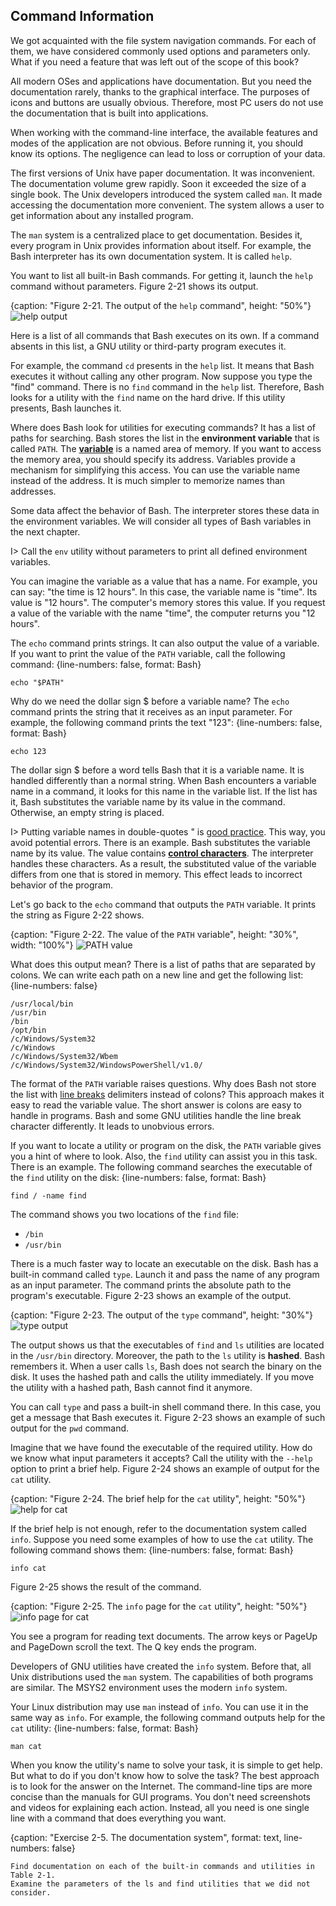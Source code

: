 ## Command Information

We got acquainted with the file system navigation commands. For each of them, we have considered commonly used options and parameters only. What if you need a feature that was left out of the scope of this book?

All modern OSes and applications have documentation. But you need the documentation rarely, thanks to the graphical interface. The purposes of icons and buttons are usually obvious. Therefore, most PC users do not use the documentation that is built into applications.

When working with the command-line interface, the available features and modes of the application are not obvious. Before running it, you should know its options. The negligence can lead to loss or corruption of your data.

The first versions of Unix have paper documentation. It was inconvenient. The documentation volume grew rapidly. Soon it exceeded the size of a single book. The Unix developers introduced the system called `man`. It made accessing the documentation more convenient. The system allows a user to get information about any installed program.

The `man` system is a centralized place to get documentation. Besides it, every program in Unix provides information about itself. For example, the Bash interpreter has its own documentation system. It is called `help`.

You want to list all built-in Bash commands. For getting it, launch the `help` command without parameters. Figure 2-21 shows its output.

{caption: "Figure 2-21. The output of the `help` command", height: "50%"}
![help output](images/BashShell/bash-help.png)

Here is a list of all commands that Bash executes on its own. If a command absents in this list, a GNU utility or third-party program executes it.

For example, the command `cd` presents in the `help` list. It means that Bash executes it without calling any other program. Now suppose you type the "find" command. There is no `find` command in the `help` list. Therefore, Bash looks for a utility with the `find` name on the hard drive. If this utility presents, Bash launches it.

Where does Bash look for utilities for executing commands? It has a list of paths for searching. Bash stores the list in the **environment variable** that is called `PATH`. The [**variable**](https://en.wikipedia.org/wiki/Variable_(computer_science)) is a named area of memory. If you want to access the memory area, you should specify its address. Variables provide a mechanism for simplifying this access. You can use the variable name instead of the address. It is much simpler to memorize names than addresses.

Some data affect the behavior of Bash. The interpreter stores these data in the environment variables. We will consider all types of Bash variables in the next chapter.

I> Call the `env` utility without parameters to print all defined environment variables.

You can imagine the variable as a value that has a name. For example, you can say: "the time is 12 hours". In this case, the variable name is "time". Its value is "12 hours". The computer's memory stores this value. If you request a value of the variable with the name "time", the computer returns you "12 hours".

The `echo` command prints strings. It can also output the value of a variable. If you want to print the value of the `PATH` variable, call the following command:
{line-numbers: false, format: Bash}
```
echo "$PATH"
```

Why do we need the dollar sign $ before a variable name? The `echo` command prints the string that it receives as an input parameter. For example, the following command prints the text "123":
{line-numbers: false, format: Bash}
```
echo 123
```

The dollar sign $ before a word tells Bash that it is a variable name. It is handled differently than a normal string. When Bash encounters a variable name in a command, it looks for this name in the variable list. If the list has it, Bash substitutes the variable name by its value in the command. Otherwise, an empty string is placed.

I> Putting variable names in double-quotes " is [good practice](https://www.tldp.org/LDP/abs/html/quotingvar.html). This way, you avoid potential errors. There is an example. Bash substitutes the variable name by its value. The value contains [**control characters**](https://en.wikipedia.org/wiki/Control_character). The interpreter handles these characters. As a result, the substituted value of the variable differs from one that is stored in memory. This effect leads to incorrect behavior of the program.

Let's go back to the `echo` command that outputs the `PATH` variable. It prints the string as Figure 2-22 shows.

{caption: "Figure 2-22. The value of the `PATH` variable", height: "30%", width: "100%"}
![PATH value](images/BashShell/echo-path.png)

What does this output mean? There is a list of paths that are separated by colons. We can write each path on a new line and get the following list:
{line-numbers: false}
```
/usr/local/bin
/usr/bin
/bin
/opt/bin
/c/Windows/System32
/c/Windows
/c/Windows/System32/Wbem
/c/Windows/System32/WindowsPowerShell/v1.0/
```

The format of the `PATH` variable raises questions. Why does Bash not store the list with [line breaks](https://en.wikipedia.org/wiki/Newline) delimiters instead of colons? This approach makes it easy to read the variable value. The short answer is colons are easy to handle in programs. Bash and some GNU utilities handle the line break character differently. It leads to unobvious errors.

If you want to locate a utility or program on the disk, the `PATH` variable gives you a hint of where to look. Also, the `find` utility can assist you in this task. There is an example. The following command searches the executable of the `find` utility on the disk:
{line-numbers: false, format: Bash}
```
find / -name find
```

The command shows you two locations of the `find` file:

* `/bin`
* `/usr/bin`

There is a much faster way to locate an executable on the disk. Bash has a built-in command called `type`. Launch it and pass the name of any program as an input parameter. The command prints the absolute path to the program's executable. Figure 2-23 shows an example of the output.

{caption: "Figure 2-23. The output of the `type` command", height: "30%"}
![type output](images/BashShell/type-command.png)

The output shows us that the executables of `find` and `ls` utilities are located in the `/usr/bin` directory. Moreover, the path to the `ls` utility is **hashed**. Bash remembers it. When a user calls `ls`, Bash does not search the binary on the disk. It uses the hashed path and calls the utility immediately. If you move the utility with a hashed path, Bash cannot find it anymore.

You can call `type` and pass a built-in shell command there. In this case, you get a message that Bash executes it. Figure 2-23 shows an example of such output for the `pwd` command.

Imagine that we have found the executable of the required utility. How do we know what input parameters it accepts? Call the utility with the `--help` option to print a brief help. Figure 2-24 shows an example of output for the `cat` utility.

{caption: "Figure 2-24. The brief help for the `cat` utility", height: "50%"}
![help for cat](images/BashShell/cat-help.png)

If the brief help is not enough, refer to the documentation system called `info`. Suppose you need some examples of how to use the `cat` utility. The following command shows them:
{line-numbers: false, format: Bash}
```
info cat
```

Figure 2-25 shows the result of the command.

{caption: "Figure 2-25. The `info` page for the `cat` utility", height: "50%"}
![info page for cat](images/BashShell/cat-info.png)

You see a program for reading text documents. The arrow keys or PageUp and PageDown scroll the text. The Q key ends the program.

Developers of GNU utilities have created the `info` system. Before that, all Unix distributions used the `man` system. The capabilities of both programs are similar. The MSYS2 environment uses the modern `info` system.

Your Linux distribution may use `man` instead of `info`. You can use it in the same way as `info`. For example, the following command outputs help for the `cat` utility:
{line-numbers: false, format: Bash}
```
man cat
```

When you know the utility's name to solve your task, it is simple to get help. But what to do if you don't know how to solve the task? The best approach is to look for the answer on the Internet. The command-line tips are more concise than the manuals for GUI programs. You don't need screenshots and videos for explaining each action. Instead, all you need is one single line with a command that does everything you want.

{caption: "Exercise 2-5. The documentation system", format: text, line-numbers: false}
```
Find documentation on each of the built-in commands and utilities in Table 2-1.
Examine the parameters of the ls and find utilities that we did not consider.
```